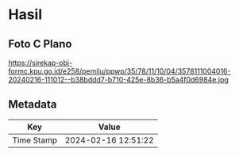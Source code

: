 # Hasil

## Foto C Plano

https://sirekap-obj-formc.kpu.go.id/e258/pemilu/ppwp/35/78/11/10/04/3578111004016-20240216-111012--b38bddd7-b710-425e-8b36-b5a4f0d6984e.jpg


## Metadata

| Key        | Value               |
| ---------- | ------------------- |
| Time Stamp | 2024-02-16 12:51:22 |



